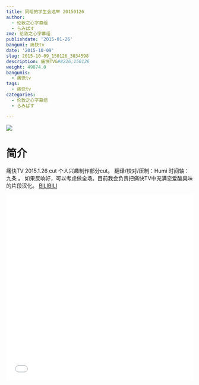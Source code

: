 ```yaml
---
title: 阴暗的学生会选举 20150126
author:
  - 伦敦之心字幕组
  - らみぱす
zmz: 伦敦之心字幕组
publishdate: '2015-01-26'
bangumi: 痛快tv
date: '2015-10-09'
slug: 2015-10-09_150126_3034598
description: 痛快TV&#8226;150126
weight: 49874.0
bangumis:
  - 痛快tv
tags:
  - 痛快tv
categories:
  - 伦敦之心字幕组
  - らみぱす

---
```

![](https://i.imgur.com/oAAtLRC.png)
# 简介  
痛快TV 2015.1.26 cut    个人兴趣制作部分cut。 翻译/校对/压制：Humi   时间轴：九条 。  如果反响好，可以考虑做全场。目前我会负责把痛快TV中充满恋爱酸臭味的片段汉化。 
  [BILIBILI](https://www.bilibili.com/video/av3034598/)

<div class="vcontainer">  <iframe class='video' src="//www.bilibili.com/blackboard/player.html?aid=3034598" width="100%" height="500" frameborder="0" allowfullscreen="allowfullscreen"></iframe></div>
